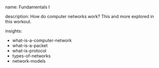 name: Fundamentals I

description: How do computer networks work? This and more explored in this workout.

insights:
  - what-is-a-computer-network
  - what-is-a-packet
  - what-is-protocol
  - types-of-networks
  - network-models
 
